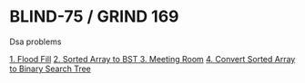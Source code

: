 # BLIND-75 / GRIND 169
Dsa problems


[1. Flood Fill](./leetcode/floodfill.md)
[2. Sorted Array to BST ](./leetcode/sortedArrayToBST.md)
[3. Meeting Room](./leetcode/MeetingRoom.md)
[4. Convert Sorted Array to Binary Search Tree](./leetcode/sortedArrayToBST.md)

